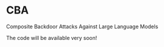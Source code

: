 # CBA
Composite Backdoor Attacks Against Large Language Models

The code will be available very soon!
